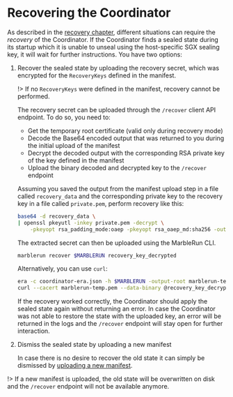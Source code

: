 # Recovering the Coordinator

As described in the [recovery chapter](features/recovery.md), different situations can require the *recovery* of the Coordinator.
If the Coordinator finds a sealed state during its startup which it is unable to unseal using the host-specific SGX sealing key, it will wait for further instructions.
You have two options:

1. Recover the sealed state by uploading the recovery secret, which was encrypted for the `RecoveryKeys` defined in the manifest.

    !> If no `RecoveryKeys` were defined in the manifest, recovery cannot be performed.

    The recovery secret can be uploaded through the `/recover` client API endpoint. To do so, you need to:

    * Get the temporary root certificate (valid only during recovery mode)
    * Decode the Base64 encoded output that was returned to you during the initial upload of the manifest
    * Decrypt the decoded output with the corresponding RSA private key of the key defined in the manifest
    * Upload the binary decoded and decrypted key to the `/recover` endpoint

    Assuming you saved the output from the manifest upload step in a file called `recovery_data` and the corresponding private key to the recovery key in a file called `private.pem`, perform recovery like this:

    ```bash
    base64 -d recovery_data \
    | openssl pkeyutl -inkey private.pem -decrypt \
        -pkeyopt rsa_padding_mode:oaep -pkeyopt rsa_oaep_md:sha256 -out recovery_key_decrypted
    ```

    The extracted secret can then be uploaded using the MarbleRun CLI.

    ```bash
    marblerun recover $MARBLERUN recovery_key_decrypted
    ```

    Alternatively, you can use `curl`:
    ```bash
    era -c coordinator-era.json -h $MARBLERUN -output-root marblerun-temp.pem
    curl --cacert marblerun-temp.pem --data-binary @recovery_key_decrypted https://$MARBLERUN/recover
    ```

    If the recovery worked correctly, the Coordinator should apply the sealed state again without returning an error. In case the Coordinator was not able to restore the state with the uploaded key, an error will be returned in the logs and the `/recover` endpoint will stay open for further interaction.

2. Dismiss the sealed state by uploading a new manifest

    In case there is no desire to recover the old state it can simply be dismissed by [uploading a new manifest](workflows/set-manifest.md).

!> If a new manifest is uploaded, the old state will be overwritten on disk and the `/recover` endpoint will not be available anymore.
